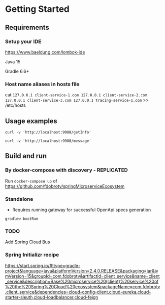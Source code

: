 # Getting Started

## Requirements
### Setup your IDE
https://www.baeldung.com/lombok-ide

Java 15

Gradle 6.6+

### Host name aliases in hosts file
cat `127.0.0.1 client-service-1.com
127.0.0.1 client-service-2.com
127.0.0.1 client-service-3.com
127.0.0.1 tracing-service-1.com` >> /etc/hosts

## Usage examples
`curl -v 'http://localhost:9988/getInfo'`

`curl -v 'http://localhost:9988/message'`

## Build and run

### By docker-compose with discovery - REPLICATED
Run `docker-compose up` of https://github.com/fdobrotv/springMicroserviceEcosystem

### Standalone
- Requires running gateway for successful OpenApi specs generation

`gradlew bootRun`

### TODO
Add Spring Cloud Bus

### Spring Initializr recipe
https://start.spring.io/#!type=gradle-project&language=java&platformVersion=2.4.0.RELEASE&packaging=jar&jvmVersion=15&groupId=com.fdobrotv&artifactId=client_service&name=client_service&description=Base%20microservice%20(client)%20service%20of%20the%20Spring%20Cloud%20ecosystem&packageName=com.fdobrotv.client_service&dependencies=cloud-config-client,cloud-eureka,cloud-starter-sleuth,cloud-loadbalancer,cloud-feign